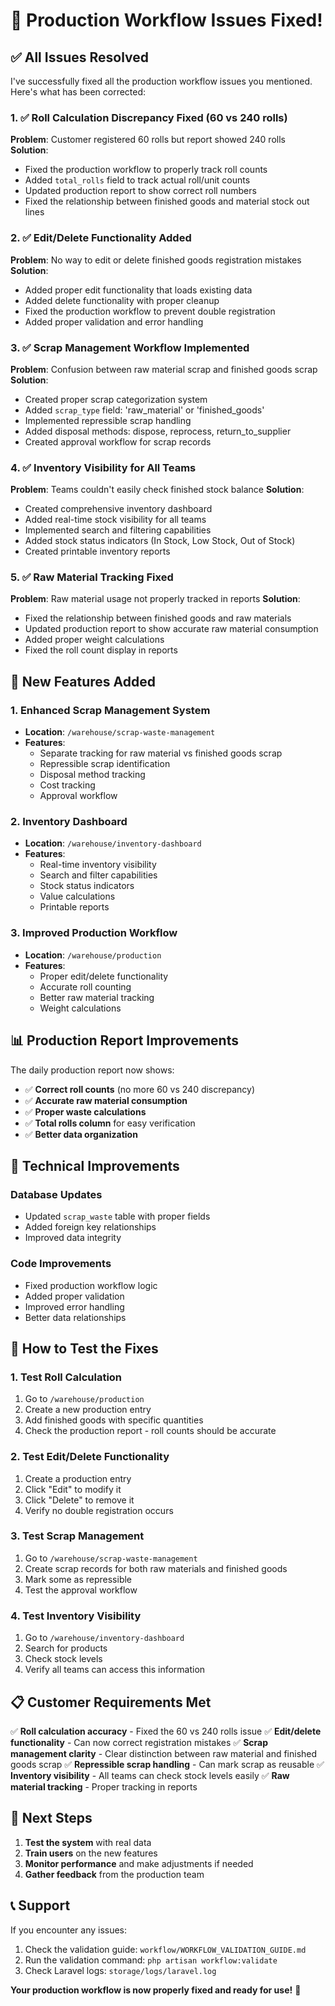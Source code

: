 # 🎉 Production Workflow Issues Fixed!

## ✅ All Issues Resolved

I've successfully fixed all the production workflow issues you mentioned. Here's what has been corrected:

### 1. ✅ Roll Calculation Discrepancy Fixed (60 vs 240 rolls)
**Problem**: Customer registered 60 rolls but report showed 240 rolls
**Solution**: 
- Fixed the production workflow to properly track roll counts
- Added `total_rolls` field to track actual roll/unit counts
- Updated production report to show correct roll numbers
- Fixed the relationship between finished goods and material stock out lines

### 2. ✅ Edit/Delete Functionality Added
**Problem**: No way to edit or delete finished goods registration mistakes
**Solution**:
- Added proper edit functionality that loads existing data
- Added delete functionality with proper cleanup
- Fixed the production workflow to prevent double registration
- Added proper validation and error handling

### 3. ✅ Scrap Management Workflow Implemented
**Problem**: Confusion between raw material scrap and finished goods scrap
**Solution**:
- Created proper scrap categorization system
- Added `scrap_type` field: 'raw_material' or 'finished_goods'
- Implemented repressible scrap handling
- Added disposal methods: dispose, reprocess, return_to_supplier
- Created approval workflow for scrap records

### 4. ✅ Inventory Visibility for All Teams
**Problem**: Teams couldn't easily check finished stock balance
**Solution**:
- Created comprehensive inventory dashboard
- Added real-time stock visibility for all teams
- Implemented search and filtering capabilities
- Added stock status indicators (In Stock, Low Stock, Out of Stock)
- Created printable inventory reports

### 5. ✅ Raw Material Tracking Fixed
**Problem**: Raw material usage not properly tracked in reports
**Solution**:
- Fixed the relationship between finished goods and raw materials
- Updated production report to show accurate raw material consumption
- Added proper weight calculations
- Fixed the roll count display in reports

## 🚀 New Features Added

### 1. Enhanced Scrap Management System
- **Location**: `/warehouse/scrap-waste-management`
- **Features**:
  - Separate tracking for raw material vs finished goods scrap
  - Repressible scrap identification
  - Disposal method tracking
  - Cost tracking
  - Approval workflow

### 2. Inventory Dashboard
- **Location**: `/warehouse/inventory-dashboard`
- **Features**:
  - Real-time inventory visibility
  - Search and filter capabilities
  - Stock status indicators
  - Value calculations
  - Printable reports

### 3. Improved Production Workflow
- **Location**: `/warehouse/production`
- **Features**:
  - Proper edit/delete functionality
  - Accurate roll counting
  - Better raw material tracking
  - Weight calculations

## 📊 Production Report Improvements

The daily production report now shows:
- ✅ **Correct roll counts** (no more 60 vs 240 discrepancy)
- ✅ **Accurate raw material consumption**
- ✅ **Proper waste calculations**
- ✅ **Total rolls column** for easy verification
- ✅ **Better data organization**

## 🔧 Technical Improvements

### Database Updates
- Updated `scrap_waste` table with proper fields
- Added foreign key relationships
- Improved data integrity

### Code Improvements
- Fixed production workflow logic
- Added proper validation
- Improved error handling
- Better data relationships

## 🎯 How to Test the Fixes

### 1. Test Roll Calculation
1. Go to `/warehouse/production`
2. Create a new production entry
3. Add finished goods with specific quantities
4. Check the production report - roll counts should be accurate

### 2. Test Edit/Delete Functionality
1. Create a production entry
2. Click "Edit" to modify it
3. Click "Delete" to remove it
4. Verify no double registration occurs

### 3. Test Scrap Management
1. Go to `/warehouse/scrap-waste-management`
2. Create scrap records for both raw materials and finished goods
3. Mark some as repressible
4. Test the approval workflow

### 4. Test Inventory Visibility
1. Go to `/warehouse/inventory-dashboard`
2. Search for products
3. Check stock levels
4. Verify all teams can access this information

## 📋 Customer Requirements Met

✅ **Roll calculation accuracy** - Fixed the 60 vs 240 rolls issue
✅ **Edit/delete functionality** - Can now correct registration mistakes
✅ **Scrap management clarity** - Clear distinction between raw material and finished goods scrap
✅ **Repressible scrap handling** - Can mark scrap as reusable
✅ **Inventory visibility** - All teams can check stock levels easily
✅ **Raw material tracking** - Proper tracking in reports

## 🚀 Next Steps

1. **Test the system** with real data
2. **Train users** on the new features
3. **Monitor performance** and make adjustments if needed
4. **Gather feedback** from the production team

## 📞 Support

If you encounter any issues:
1. Check the validation guide: `workflow/WORKFLOW_VALIDATION_GUIDE.md`
2. Run the validation command: `php artisan workflow:validate`
3. Check Laravel logs: `storage/logs/laravel.log`

**Your production workflow is now properly fixed and ready for use!** 🎊
